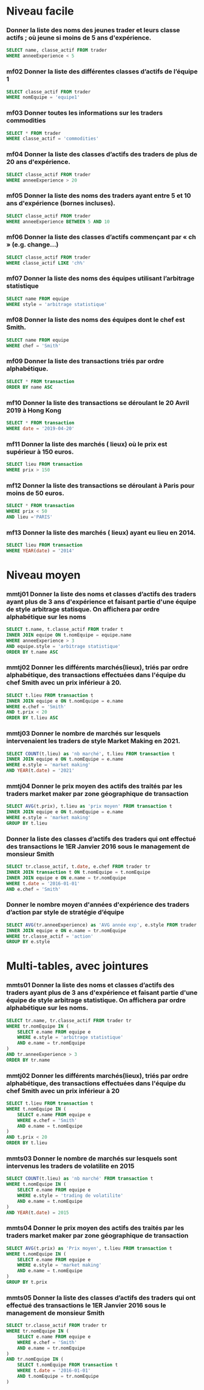 # Niveau facile

### Donner la liste des noms des jeunes trader et leurs classe actifs ; où jeune si moins de 5 ans d'expérience.
``` sql
SELECT name, classe_actif FROM trader 
WHERE anneeExperience < 5
```

### mf02 Donner la liste des différentes classes d’actifs de l’équipe 1
``` sql
SELECT classe_actif FROM trader
WHERE nomEquipe = 'equipe1'
```

### mf03 Donner toutes les informations sur les traders commodities
``` sql
SELECT * FROM trader
WHERE classe_actif = 'commodities'
```

### mf04 Donner la liste des classes d’actifs des traders de  plus de 20 ans d'expérience.
``` sql
SELECT classe_actif FROM trader
WHERE anneeExperience > 20
```

### mf05 Donner la liste des noms des traders ayant entre 5 et 10 ans d'expérience (bornes incluses). 
``` sql
SELECT classe_actif FROM trader
WHERE anneeExperience BETWEEN 5 AND 10
```

### mf06 Donner la liste des classes d’actifs commençant par « ch » (e.g. change...)
``` sql
SELECT classe_actif FROM trader
WHERE classe_actif LIKE 'ch%'
```

### mf07 Donner la liste des noms des équipes utilisant l’arbitrage statistique
``` sql
SELECT name FROM equipe
WHERE style = 'arbitrage statistique'
```

### mf08 Donner la liste des noms des équipes dont le chef est Smith.
``` sql
SELECT name FROM equipe
WHERE chef = 'Smith'
```

### mf09 Donner la liste des transactions  triés par ordre alphabétique.
``` sql
SELECT * FROM transaction
ORDER BY name ASC
```

### mf10 Donner la liste des transactions se déroulant le 20 Avril 2019  à Hong Kong 
``` sql
SELECT * FROM transaction
WHERE date = '2019-04-20'
```

### mf11 Donner la liste des marchés ( lieux)  où le prix est supérieur à 150 euros.
``` sql
SELECT lieu FROM transaction 
WHERE prix > 150
```

### mf12 Donner la liste des transactions se déroulant à Paris pour moins de 50 euros.
``` sql
SELECT * FROM transaction 
WHERE prix < 50
AND lieu ='PARIS'
```

### mf13 Donner la liste des marchés ( lieux)  ayant eu lieu en 2014.
``` sql
SELECT lieu FROM transaction 
WHERE YEAR(date) = '2014'
```

# Niveau moyen

### mmtj01 Donner la liste des noms et classes d’actifs des traders ayant plus de 3 ans d'expérience et faisant partie d'une équipe de style arbitrage statisque. On affichera par ordre alphabétique sur les noms
``` sql
SELECT t.name, t.classe_actif FROM trader t
INNER JOIN equipe ON t.nomEquipe = equipe.name
WHERE anneeExperience > 3
AND equipe.style = 'arbitrage statistique'
ORDER BY t.name ASC
```

### mmtj02 Donner les différents marchés(lieux), triés par ordre alphabétique, des transactions effectuées dans  l'équipe du chef Smith avec un prix inférieur à 20.
``` sql
SELECT t.lieu FROM transaction t
INNER JOIN equipe e ON t.nomEquipe = e.name
WHERE e.chef = 'Smith' 
AND t.prix < 20
ORDER BY t.lieu ASC
```

### mmtj03 Donner le nombre de marchés sur lesquels intervenaient les traders  de style Market Making  en 2021.
``` sql
SELECT COUNT(t.lieu) as 'nb marché', t.lieu FROM transaction t
INNER JOIN equipe e ON t.nomEquipe = e.name
WHERE e.style = 'market making' 
AND YEAR(t.date) = '2021'
```

### mmtj04 Donner le prix moyen des actifs des traités par les traders market maker  par zone géographique de transaction
``` sql
SELECT AVG(t.prix), t.lieu as 'prix moyen' FROM transaction t
INNER JOIN equipe e ON t.nomEquipe = e.name
WHERE e.style = 'market making' 
GROUP BY t.lieu
```

### Donner la liste des classes d’actifs des traders qui ont effectué des transactions le 1ER Janvier 2016 sous le management de monsieur Smith
``` sql
SELECT tr.classe_actif, t.date, e.chef FROM trader tr
INNER JOIN transaction t ON t.nomEquipe = t.nomEquipe
INNER JOIN equipe e ON e.name = tr.nomEquipe
WHERE t.date = '2016-01-01' 
AND e.chef = 'Smith'
```

### Donner le nombre moyen d'années d'expérience des traders d’action par style  de stratégie d’équipe 
``` sql
SELECT AVG(tr.anneeExperience) as 'AVG année exp', e.style FROM trader tr
INNER JOIN equipe e ON e.name = tr.nomEquipe
WHERE tr.classe_actif = 'action' 
GROUP BY e.style
```

# Multi-tables, avec jointures

### mmts01 Donner la liste des noms et classes d’actifs des traders ayant plus de 3 ans d'expérience et faisant partie d'une équipe de style arbitrage statistique. On affichera par ordre alphabétique sur les noms.
``` sql
SELECT tr.name, tr.classe_actif FROM trader tr
WHERE tr.nomEquipe IN (
    SELECT e.name FROM equipe e
    WHERE e.style = 'arbitrage statistique'
    AND e.name = tr.nomEquipe
)
AND tr.anneeExperience > 3
ORDER BY tr.name

``` 

### mmtj02 Donner les différents marchés(lieux), triés par ordre alphabétique, des transactions effectuées dans  l'équipe du chef Smith avec un prix inférieur à 20
``` sql
SELECT t.lieu FROM transaction t
WHERE t.nomEquipe IN (
    SELECT e.name FROM equipe e
    WHERE e.chef = 'Smith'
    AND e.name = t.nomEquipe
)
AND t.prix < 20
ORDER BY t.lieu

```

### mmts03 Donner le nombre de marchés sur lesquels sont intervenus les traders de volatilite en 2015
``` sql
SELECT COUNT(t.lieu) as 'nb marché' FROM transaction t
WHERE t.nomEquipe IN (
    SELECT e.name FROM equipe e
    WHERE e.style = 'trading de volatilite'
    AND e.name = t.nomEquipe
)
AND YEAR(t.date) = 2015

```

### mmts04 Donner le prix moyen des actifs des traités par les traders market maker  par zone géographique de transaction
``` sql
SELECT AVG(t.prix) as 'Prix moyen', t.lieu FROM transaction t
WHERE t.nomEquipe IN (
    SELECT e.name FROM equipe e
    WHERE e.style = 'market making'
    AND e.name = t.nomEquipe
)
GROUP BY t.prix

```

### mmts05 Donner la liste des classes d’actifs des traders qui ont effectué des transactions le 1ER Janvier 2016 sous le management de monsieur Smith

``` sql
SELECT tr.classe_actif FROM trader tr
WHERE tr.nomEquipe IN (
    SELECT e.name FROM equipe e
    WHERE e.chef = 'Smith'
    AND e.name = tr.nomEquipe
)
AND tr.nomEquipe IN (
    SELECT t.nomEquipe FROM transaction t
    WHERE t.date = '2016-01-01'
    AND t.nomEquipe = tr.nomEquipe
)

```